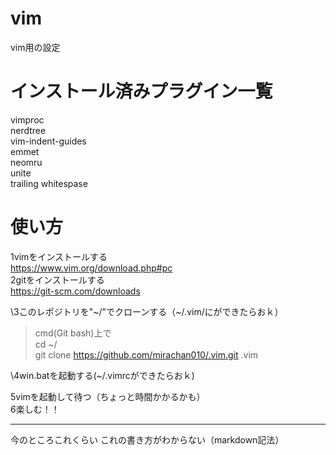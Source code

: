 # vim
vim用の設定
# インストール済みプラグイン一覧
vimproc
<br>
nerdtree
<br>
vim-indent-guides
<br>
emmet
<br>
neomru
<br>
unite
<br>
trailing whitespase
<br>

# 使い方
1vimをインストールする
<br>
<https://www.vim.org/download.php#pc>
<br>
2gitをインストールする
<br>
<https://git-scm.com/downloads><br>

\3このレポジトリを"~/"でクローンする（~/.vim/にができたらおｋ）<br>

>cmd(Git bash)上で<br>
>cd ~/<br>
>git clone https://github.com/mirachan010/.vim.git .vim<br>

\4win.batを起動する(~/.vimrcができたらおｋ)<br>

5vimを起動して待つ（ちょっと時間かかるかも）
<br>
6楽しむ！！
<br>
***
今のところこれくらい
これの書き方がわからない（markdown記法）
